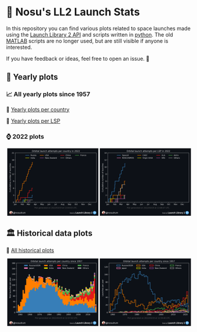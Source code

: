 # 🚀 Nosu's LL2 Launch Stats
In this repository you can find various plots related to space launches made using the <a href="https://thespacedevs.com/llapi">Launch Library 2 API</a> and scripts written in [python](python). The old [MATLAB](matlab) scripts are no longer used, but are still visible if anyone is interested.

If you have feedback or ideas, feel free to open an issue. 🙂

## 🔁 Yearly plots

### 📈 All yearly plots since 1957

🔗 [Yearly plots per country](python/plots/yearly/orbitalAttemptsPerCountry/README.md)

🔗 [Yearly plots per LSP](python/plots/yearly/orbitalAttemptsPerLSP/README.md)

### ⌚ 2022 plots

<p float="left" align="center">
<img src="python/plots/yearly/orbitalAttemptsPerCountry/2022_background.png" width="49%" />
<img src="python/plots/yearly/orbitalAttemptsPerLSP/2022_background.png" width="49%" /> 
</p>

## 🏛️ Historical data plots

🔗 [All historical plots](python/plots)

<p float="left" align="center">
<img src="python/plots/OrbitalAttemptsPerCountryStacked_background.png" width="49%" />
<img src="python/plots/OrbitalAttemptsPerCountry_background.png" width="49%" /> 
</p>
